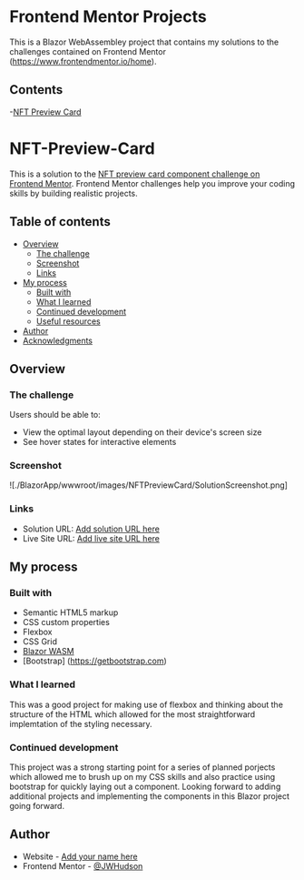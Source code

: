 # Frontend Mentor Projects

This is a Blazor WebAssembley project that contains my solutions to the challenges contained on Frontend Mentor (https://www.frontendmentor.io/home).

## Contents
-[NFT Preview Card](#NFT-Preview-Card)

# NFT-Preview-Card

This is a solution to the [NFT preview card component challenge on Frontend Mentor](https://www.frontendmentor.io/challenges/nft-preview-card-component-SbdUL_w0U). Frontend Mentor challenges help you improve your coding skills by building realistic projects. 

## Table of contents

- [Overview](#overview)
  - [The challenge](#the-challenge)
  - [Screenshot](#screenshot)
  - [Links](#links)
- [My process](#my-process)
  - [Built with](#built-with)
  - [What I learned](#what-i-learned)
  - [Continued development](#continued-development)
  - [Useful resources](#useful-resources)
- [Author](#author)
- [Acknowledgments](#acknowledgments)


## Overview

### The challenge

Users should be able to:

- View the optimal layout depending on their device's screen size
- See hover states for interactive elements

### Screenshot

![./BlazorApp/wwwroot/images/NFTPreviewCard/SolutionScreenshot.png]

### Links

- Solution URL: [Add solution URL here](https://your-solution-url.com)
- Live Site URL: [Add live site URL here](https://your-live-site-url.com)

## My process

### Built with

- Semantic HTML5 markup
- CSS custom properties
- Flexbox
- CSS Grid
- [Blazor WASM](https://dotnet.microsoft.com/apps/aspnet/web-apps/blazor)
- [Bootstrap] (https://getbootstrap.com)

### What I learned

This was a good project for making use of flexbox and thinking about the structure of the HTML which allowed for the most straightforward implemtation of the styling necessary.

### Continued development

This project was a strong starting point for a series of planned porjects which allowed me to brush up on my CSS skills and also practice using bootstrap for quickly laying out a component. Looking forward to adding additional projects and implementing the components in this Blazor project going forward.

## Author

- Website - [Add your name here](https://www.your-site.com)
- Frontend Mentor - [@JWHudson](https://www.frontendmentor.io/profile/jwhudson)
